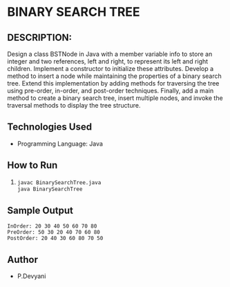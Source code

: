 # BINARY SEARCH TREE

## DESCRIPTION:
Design a class BSTNode in Java with a member variable info to store an integer and
two references, left and right, to represent its left and right children. Implement a
constructor to initialize these attributes. Develop a method to insert a node while
maintaining the properties of a binary search tree. Extend this implementation by
adding methods for traversing the tree using pre-order, in-order, and post-order
techniques. Finally, add a main method to create a binary search tree, insert multiple
nodes, and invoke the traversal methods to display the tree structure.

## Technologies Used
- Programming Language: Java


## How to Run
1.
     ```bash
     javac BinarySearchTree.java
     java BinarySearchTree
     ```

## Sample Output
```
InOrder: 20 30 40 50 60 70 80 
PreOrder: 50 30 20 40 70 60 80 
PostOrder: 20 40 30 60 80 70 50 

```

## Author
- P.Devyani


